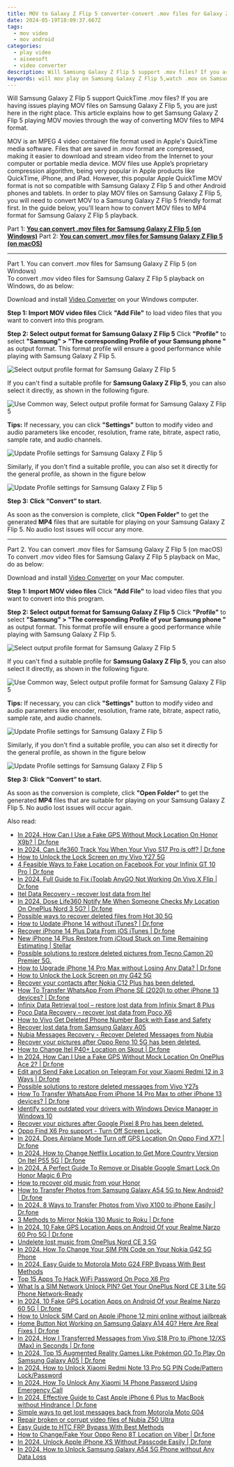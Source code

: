 ```yaml
---
title: MOV to Galaxy Z Flip 5 converter-convert .mov files for Galaxy Z Flip 5
date: 2024-05-19T18:09:37.667Z
tags: 
  - mov video
  - mov android
categories: 
  - play video
  - aiseesoft
  - video converter
description: Will Samsung Galaxy Z Flip 5 support .mov files? If you are having issues playing MOV files on Samsung Galaxy Z Flip 5, you are just here in the right place. This article explains how to get Samsung Galaxy Z Flip 5 playing MOV movies in simple steps.
keywords: will mov play on Samsung Galaxy Z Flip 5,watch .mov on Samsung ,convert mov files for Galaxy Z Flip 5,watch .mov on Galaxy Z Flip 5,best app to play .mov on Galaxy Z Flip 5,Samsung Galaxy Z Flip 5 mov support,best mov transcoder android,mov video converter for android,playing mov videos on phone android,Samsung Galaxy Z Flip 5 wont play mov,mov to h264 converter android,how to converter 720p to mov on android
---
```


<div class="atpl-content atpl-for-aiseesoft-video-converter play-mov-on-android">

<div class="atpl-post-description-part-1">
<div class="tpl-content-sub-paragraph-normal">
  <p>
    Will Samsung Galaxy Z Flip 5 support QuickTime .mov files? If you are having issues playing MOV files on Samsung Galaxy Z Flip 5, you are just here in the right place. This article explains how to get Samsung Galaxy Z Flip 5 playing MOV movies through the way of converting MOV files to MP4 format.
  </p>
</div>
</div>



<div class="atpl-post-description-part-2">
<div class="tpl-content-sub-paragraph-content">
  <p>
    MOV is an MPEG 4 video container file format used in Apple's QuickTime media software. Files that are saved in .mov format are compressed, making it easier to download and stream video from the Internet to your computer or portable media device. MOV files use Apple’s proprietary compression algorithm, being very popular in Apple products like QuickTime, iPhone, and iPad. However, this popular Apple QuickTime MOV format is not so compatible with Samsung Galaxy Z Flip 5 and other Android phones and tablets. In order to play MOV files on Samsung Galaxy Z Flip 5, you will need to convert MOV to a Samsung Galaxy Z Flip 5 friendly format first. In the guide below, you'll learn how to convert MOV files to MP4 format for Samsung Galaxy Z Flip 5 playback.
  </p>
</div>
</div>

Part 1: <strong><a href="#p1">You can convert .mov files for Samsung Galaxy Z Flip 5 (on Windows)</a></strong>
Part 2: <strong><a href="#p2">You can convert .mov files for Samsung Galaxy Z Flip 5 (on macOS)</a></strong>

<!-- Part 1 -->
<a id="p1" name="p1" ></a><hr>

<div class="atpl-step-part-style">Part 1. You can convert .mov files for Samsung Galaxy Z Flip 5 (on Windows)</div>
To convert .mov video files for Samsung Galaxy Z Flip 5 playback on Windows, do as below:

Download and install <a class="atpl-step-content-a-style" href="https://tools.techidaily.com/aiseesoft-total-video-converter/" >Video Converter</a> on your Windows computer.


<strong>Step 1: Import MOV video files </strong>
Click <b>"Add File"</b> to load video files that you want to convert into this program.

<strong>Step 2: Select output format for Samsung Galaxy Z Flip 5</strong>
Click <b>"Profile"</b> to select <b>"Samsung" > "The corresponding Profile of your Samsung phone "</b> as output format. This format profile will ensure a good performance while playing with Samsung Galaxy Z Flip 5.

<img src="https://tools.techidaily.com/images/apps/aiseesoft/video-converter/devices/samsung/fv.mp4/win/profile-5.png" class="atpl-imgstyle" alt="Select output profile format for Samsung Galaxy Z Flip 5" />

If you can't find a suitable profile for **Samsung Galaxy Z Flip 5**, you can also select it directly, as shown in the following figure.

<img src="https://tools.techidaily.com/images/apps/aiseesoft/video-converter/devices/common_android/fv.mp4/win/profile.png" class="atpl-imgstyle" alt="Use Common way, Select output profile format for Samsung Galaxy Z Flip 5" />

<strong>Tips:</strong>
If necessary, you can click <b>"Settings"</b> button to modify video and audio parameters like encoder, resolution, frame rate, bitrate, aspect ratio, sample rate, and audio channels. 

<img src="https://tools.techidaily.com/images/apps/aiseesoft/video-converter/devices/samsung/fv.mp4/win/settings-4.png" class="atpl-imgstyle"  alt="Update Profile settings for Samsung Galaxy Z Flip 5" />

Similarly, if you don't find a suitable profile, you can also set it directly for the general profile, as shown in the figure below

<img src="https://tools.techidaily.com/images/apps/aiseesoft/video-converter/devices/common_android/fv.mp4/win/settings.png" class="atpl-imgstyle"  alt="Update Profile settings for Samsung Galaxy Z Flip 5" />

<strong>Step 3: Click “Convert” to start.</strong>

As soon as the conversion is complete, click <b>"Open Folder"</b> to get the generated <b>MP4</b> files that are suitable for playing on your Samsung Galaxy Z Flip 5. No audio lost issues will occur any more.

<!-- Part 2 -->
<a id="p2" name="p2"></a><hr>

<div class="atpl-step-part-style">Part 2. You can convert .mov files for Samsung Galaxy Z Flip 5 (on macOS)</div>
To convert .mov video files for Samsung Galaxy Z Flip 5 playback on Mac, do as below:

Download and install <a class="atpl-step-content-a-style" href="https://tools.techidaily.com/aiseesoft-total-video-converter/" >Video Converter</a> on your Mac computer.

<strong>Step 1: Import MOV video files </strong>
Click <b>"Add File"</b> to load video files that you want to convert into this program.

<strong>Step 2: Select output format for Samsung Galaxy Z Flip 5</strong>
Click <b>"Profile"</b> to select <b>"Samsung" > "The corresponding Profile of your Samsung phone "</b> as output format. This format profile will ensure a good performance while playing with Samsung Galaxy Z Flip 5.

<img src="https://tools.techidaily.com/images/apps/aiseesoft/video-converter/devices/samsung/fv.mp4/mac/profile.png" class="atpl-imgstyle" alt="Select output profile format for Samsung Galaxy Z Flip 5" />

If you can't find a suitable profile for **Samsung Galaxy Z Flip 5**, you can also select it directly, as shown in the following figure.

<img src="https://tools.techidaily.com/images/apps/aiseesoft/video-converter/devices/common_android/fv.mp4/mac/profile.png" class="atpl-imgstyle" alt="Use Common way, Select output profile format for Samsung Galaxy Z Flip 5" />

<strong>Tips:</strong>
If necessary, you can click <b>"Settings"</b> button to modify video and audio parameters like encoder, resolution, frame rate, bitrate, aspect ratio, sample rate, and audio channels. 

<img src="https://tools.techidaily.com/images/apps/aiseesoft/video-converter/devices/samsung/fv.mp4/mac/settings.png" class="atpl-imgstyle"  alt="Update Profile settings for Samsung Galaxy Z Flip 5" />

Similarly, if you don't find a suitable profile, you can also set it directly for the general profile, as shown in the figure below

<img src="https://tools.techidaily.com/images/apps/aiseesoft/video-converter/devices/common_android/fv.mp4/win/settings.png" class="atpl-imgstyle"  alt="Update Profile settings for Samsung Galaxy Z Flip 5" />

<strong>Step 3: Click “Convert” to start.</strong>

As soon as the conversion is complete, click <b>"Open Folder"</b> to get the generated <b>MP4</b> files that are suitable for playing on your Samsung Galaxy Z Flip 5. No audio lost issues will occur again.



<div class="atpl-post-end">
  <div class="atpl-post-device-model-description">
    
  </div>
</div>

<ins class="adsbygoogle"
     style="display:block"
     data-ad-client="ca-pub-7571918770474297"
     data-ad-slot="8358498916"
     data-ad-format="auto"
     data-full-width-responsive="true"></ins>


</div>
<ins class="adsbygoogle"
    style="display:block"
    data-ad-format="autorelaxed"
    data-ad-client="ca-pub-7571918770474297"
    data-ad-slot="1223367746"></ins>

<span class="atpl-alsoreadstyle">Also read:</span>
<div><ul>
<li><a href="https://review-topics.techidaily.com/in-2024-how-can-i-use-a-fake-gps-without-mock-location-on-honor-x9b-drfone-by-drfone-virtual-android/"><u>In 2024, How Can I Use a Fake GPS Without Mock Location On Honor X9b? | Dr.fone</u></a></li>
<li><a href="https://review-topics.techidaily.com/in-2024-can-life360-track-you-when-your-vivo-s17-pro-is-off-drfone-by-drfone-virtual-android/"><u>In 2024, Can Life360 Track You When Your Vivo S17 Pro is off? | Dr.fone</u></a></li>
<li><a href="https://review-topics.techidaily.com/how-to-unlock-the-lock-screen-on-my-vivo-y27-5g-by-drfone-android-unlock-android-unlock/"><u>How to Unlock the Lock Screen on my Vivo Y27 5G</u></a></li>
<li><a href="https://review-topics.techidaily.com/4-feasible-ways-to-fake-location-on-facebook-for-your-infinix-gt-10-pro-drfone-by-drfone-virtual-android/"><u>4 Feasible Ways to Fake Location on Facebook For your Infinix GT 10 Pro | Dr.fone</u></a></li>
<li><a href="https://review-topics.techidaily.com/in-2024-full-guide-to-fix-itoolab-anygo-not-working-on-vivo-x-flip-drfone-by-drfone-virtual-android/"><u>In 2024, Full Guide to Fix iToolab AnyGO Not Working On Vivo X Flip | Dr.fone</u></a></li>
<li><a href="https://review-topics.techidaily.com/itel-data-recovery-recover-lost-data-from-itel-by-fonelab-android-recover-data/"><u>Itel Data Recovery – recover lost data from Itel</u></a></li>
<li><a href="https://review-topics.techidaily.com/in-2024-dose-life360-notify-me-when-someone-checks-my-location-on-oneplus-nord-3-5g-drfone-by-drfone-virtual-android/"><u>In 2024, Dose Life360 Notify Me When Someone Checks My Location On OnePlus Nord 3 5G? | Dr.fone</u></a></li>
<li><a href="https://review-topics.techidaily.com/possible-ways-to-recover-deleted-files-from-hot-30-5g-by-fonelab-android-recover-data/"><u>Possible ways to recover deleted files from Hot 30 5G</u></a></li>
<li><a href="https://review-topics.techidaily.com/how-to-update-iphone-14-without-itunes-drfone-by-drfone-ios-system-repair-ios-system-repair/"><u>How to Update iPhone 14 without iTunes? | Dr.fone</u></a></li>
<li><a href="https://review-topics.techidaily.com/recover-iphone-14-plus-data-from-ios-itunes-drfone-by-drfone-ios-data-recovery-ios-data-recovery/"><u>Recover iPhone 14 Plus Data From iOS iTunes | Dr.fone</u></a></li>
<li><a href="https://review-topics.techidaily.com/new-iphone-14-plus-restore-from-icloud-stuck-on-time-remaining-estimating-stellar-by-stellar-data-recovery-ios-iphone-data-recovery/"><u>New iPhone 14 Plus Restore from iCloud Stuck on Time Remaining Estimating | Stellar</u></a></li>
<li><a href="https://review-topics.techidaily.com/possible-solutions-to-restore-deleted-pictures-from-tecno-camon-20-premier-5g-by-fonelab-android-recover-pictures/"><u>Possible solutions to restore deleted pictures from Tecno Camon 20 Premier 5G.</u></a></li>
<li><a href="https://review-topics.techidaily.com/how-to-upgrade-iphone-14-pro-max-without-losing-any-data-drfone-by-drfone-ios-system-repair-ios-system-repair/"><u>How to Upgrade iPhone 14 Pro Max without Losing Any Data? | Dr.fone</u></a></li>
<li><a href="https://review-topics.techidaily.com/how-to-unlock-the-lock-screen-on-my-g42-5g-by-drfone-android-unlock-android-unlock/"><u>How to Unlock the Lock Screen on my G42 5G</u></a></li>
<li><a href="https://review-topics.techidaily.com/recover-your-contacts-after-nokia-c12-plus-has-been-deleted-by-fonelab-android-recover-contacts/"><u>Recover your contacts after Nokia C12 Plus has been deleted.</u></a></li>
<li><a href="https://review-topics.techidaily.com/how-to-transfer-whatsapp-from-iphone-se-2020-to-other-iphone-13-devices-drfone-by-drfone-transfer-whatsapp-from-ios-transfer-whatsapp-from-ios/"><u>How To Transfer WhatsApp From iPhone SE (2020) to other iPhone 13 devices? | Dr.fone</u></a></li>
<li><a href="https://review-topics.techidaily.com/infinix-data-retrieval-tool-restore-lost-data-from-infinix-smart-8-plus-by-fonelab-android-recover-data/"><u>Infinix Data Retrieval tool – restore lost data from Infinix Smart 8 Plus</u></a></li>
<li><a href="https://review-topics.techidaily.com/poco-data-recovery-recover-lost-data-from-poco-x6-by-fonelab-android-recover-data/"><u>Poco Data Recovery – recover lost data from Poco X6</u></a></li>
<li><a href="https://review-topics.techidaily.com/how-to-vivo-get-deleted-phone-number-back-with-ease-and-safety-by-fonelab-android-recover-contacts/"><u>How to Vivo Get Deleted Phone Number Back with Ease and Safety</u></a></li>
<li><a href="https://review-topics.techidaily.com/recover-lost-data-from-samsung-galaxy-a05-by-fonelab-android-recover-data/"><u>Recover lost data from Samsung Galaxy A05</u></a></li>
<li><a href="https://review-topics.techidaily.com/nubia-messages-recovery-recover-deleted-messages-from-nubia-by-fonelab-android-recover-messages/"><u>Nubia Messages Recovery - Recover Deleted Messages from Nubia</u></a></li>
<li><a href="https://review-topics.techidaily.com/recover-your-pictures-after-oppo-reno-10-5g-has-been-deleted-by-fonelab-android-recover-pictures/"><u>Recover your pictures after Oppo Reno 10 5G has been deleted.</u></a></li>
<li><a href="https://review-topics.techidaily.com/how-to-change-itel-p40plus-location-on-skout-drfone-by-drfone-virtual-android/"><u>How to Change Itel P40+ Location on Skout | Dr.fone</u></a></li>
<li><a href="https://review-topics.techidaily.com/in-2024-how-can-i-use-a-fake-gps-without-mock-location-on-oneplus-ace-2-drfone-by-drfone-virtual-android/"><u>In 2024, How Can I Use a Fake GPS Without Mock Location On OnePlus Ace 2? | Dr.fone</u></a></li>
<li><a href="https://review-topics.techidaily.com/edit-and-send-fake-location-on-telegram-for-your-xiaomi-redmi-12-in-3-ways-drfone-by-drfone-virtual-android/"><u>Edit and Send Fake Location on Telegram For your Xiaomi Redmi 12 in 3 Ways | Dr.fone</u></a></li>
<li><a href="https://review-topics.techidaily.com/possible-solutions-to-restore-deleted-messages-from-vivo-y27s-by-fonelab-android-recover-messages/"><u>Possible solutions to restore deleted messages from Vivo Y27s</u></a></li>
<li><a href="https://review-topics.techidaily.com/how-to-transfer-whatsapp-from-iphone-14-pro-max-to-other-iphone-13-devices-drfone-by-drfone-transfer-whatsapp-from-ios-transfer-whatsapp-from-ios/"><u>How To Transfer WhatsApp From iPhone 14 Pro Max to other iPhone 13 devices? | Dr.fone</u></a></li>
<li><a href="https://review-topics.techidaily.com/identify-some-outdated-your-drivers-with-windows-device-manager-in-windows-10-by-drivereasy-guide/"><u>Identify some outdated your drivers with Windows Device Manager in Windows 10</u></a></li>
<li><a href="https://review-topics.techidaily.com/recover-your-pictures-after-google-pixel-8-pro-has-been-deleted-by-fonelab-android-recover-pictures/"><u>Recover your pictures after Google Pixel 8 Pro has been deleted.</u></a></li>
<li><a href="https://review-topics.techidaily.com/oppo-find-x6-pro-support-turn-off-screen-lock-by-drfone-android-unlock-android-unlock/"><u>Oppo Find X6 Pro support - Turn Off Screen Lock.</u></a></li>
<li><a href="https://review-topics.techidaily.com/in-2024-does-airplane-mode-turn-off-gps-location-on-oppo-find-x7-drfone-by-drfone-virtual-android/"><u>In 2024, Does Airplane Mode Turn off GPS Location On Oppo Find X7? | Dr.fone</u></a></li>
<li><a href="https://review-topics.techidaily.com/in-2024-how-to-change-netflix-location-to-get-more-country-version-on-itel-p55-5g-drfone-by-drfone-virtual-android/"><u>In 2024, How to Change Netflix Location to Get More Country Version On Itel P55 5G | Dr.fone</u></a></li>
<li><a href="https://easy-unlock-android.techidaily.com/in-2024-a-perfect-guide-to-remove-or-disable-google-smart-lock-on-honor-magic-6-pro-by-drfone-android/"><u>In 2024, A Perfect Guide To Remove or Disable Google Smart Lock On Honor Magic 6 Pro</u></a></li>
<li><a href="https://blog-min.techidaily.com/how-to-recover-old-music-from-your-honor-by-fonelab-android-recover-music/"><u>How to recover old music from your Honor</u></a></li>
<li><a href="https://android-transfer.techidaily.com/how-to-transfer-photos-from-samsung-galaxy-a54-5g-to-new-android-drfone-by-drfone-transfer-from-android-transfer-from-android/"><u>How to Transfer Photos from Samsung Galaxy A54 5G to New Android? | Dr.fone</u></a></li>
<li><a href="https://android-transfer.techidaily.com/in-2024-8-ways-to-transfer-photos-from-vivo-x100-to-iphone-easily-drfone-by-drfone-transfer-from-android-transfer-from-android/"><u>In 2024, 8 Ways to Transfer Photos from Vivo X100 to iPhone Easily | Dr.fone</u></a></li>
<li><a href="https://screen-mirror.techidaily.com/3-methods-to-mirror-nokia-130-music-to-roku-drfone-by-drfone-android/"><u>3 Methods to Mirror Nokia 130 Music to Roku | Dr.fone</u></a></li>
<li><a href="https://android-location.techidaily.com/in-2024-10-fake-gps-location-apps-on-android-of-your-realme-narzo-60-pro-5g-drfone-by-drfone-virtual/"><u>In 2024, 10 Fake GPS Location Apps on Android Of your Realme Narzo 60 Pro 5G | Dr.fone</u></a></li>
<li><a href="https://techidaily.com/undelete-lost-music-from-oneplus-nord-ce-3-5g-by-fonelab-android-recover-music/"><u>Undelete lost music from OnePlus Nord CE 3 5G</u></a></li>
<li><a href="https://sim-unlock.techidaily.com/in-2024-how-to-change-your-sim-pin-code-on-your-nokia-g42-5g-phone-by-drfone-android/"><u>In 2024, How To Change Your SIM PIN Code on Your Nokia G42 5G Phone</u></a></li>
<li><a href="https://android-frp.techidaily.com/in-2024-easy-guide-to-motorola-moto-g24-frp-bypass-with-best-methods-by-drfone-android/"><u>In 2024, Easy Guide to Motorola Moto G24 FRP Bypass With Best Methods</u></a></li>
<li><a href="https://easy-unlock-android.techidaily.com/top-15-apps-to-hack-wifi-password-on-poco-x6-pro-by-drfone-android/"><u>Top 15 Apps To Hack WiFi Password On Poco X6 Pro</u></a></li>
<li><a href="https://sim-unlock.techidaily.com/what-is-a-sim-network-unlock-pin-get-your-oneplus-nord-ce-3-lite-5g-phone-network-ready-by-drfone-android/"><u>What Is a SIM Network Unlock PIN? Get Your OnePlus Nord CE 3 Lite 5G Phone Network-Ready</u></a></li>
<li><a href="https://android-location.techidaily.com/in-2024-10-fake-gps-location-apps-on-android-of-your-realme-narzo-60-5g-drfone-by-drfone-virtual/"><u>In 2024, 10 Fake GPS Location Apps on Android Of your Realme Narzo 60 5G | Dr.fone</u></a></li>
<li><a href="https://sim-unlock.techidaily.com/how-to-unlock-sim-card-on-apple-iphone-12-mini-online-without-jailbreak-by-drfone-ios/"><u>How to Unlock SIM Card on Apple iPhone 12 mini online without jailbreak</u></a></li>
<li><a href="https://change-location.techidaily.com/home-button-not-working-on-samsung-galaxy-a14-4g-here-are-real-fixes-drfone-by-drfone-fix-android-problems-fix-android-problems/"><u>Home Button Not Working on Samsung Galaxy A14 4G? Here Are Real Fixes | Dr.fone</u></a></li>
<li><a href="https://android-transfer.techidaily.com/in-2024-how-i-transferred-messages-from-vivo-s18-pro-to-iphone-12xs-max-in-seconds-drfone-by-drfone-transfer-from-android-transfer-from-android/"><u>In 2024, How I Transferred Messages from Vivo S18 Pro to iPhone 12/XS (Max) in Seconds | Dr.fone</u></a></li>
<li><a href="https://change-location.techidaily.com/in-2024-top-15-augmented-reality-games-like-pokemon-go-to-play-on-samsung-galaxy-a05-drfone-by-drfone-virtual-android/"><u>In 2024, Top 15 Augmented Reality Games Like Pokémon GO To Play On Samsung Galaxy A05 | Dr.fone</u></a></li>
<li><a href="https://unlock-android.techidaily.com/in-2024-how-to-unlock-xiaomi-redmi-note-13-pro-5g-pin-codepattern-lockpassword-by-drfone-android/"><u>In 2024, How to Unlock Xiaomi Redmi Note 13 Pro 5G PIN Code/Pattern Lock/Password</u></a></li>
<li><a href="https://unlock-android.techidaily.com/in-2024-how-to-unlock-any-xiaomi-14-phone-password-using-emergency-call-by-drfone-android/"><u>In 2024, How To Unlock Any Xiaomi 14 Phone Password Using Emergency Call</u></a></li>
<li><a href="https://screen-mirror.techidaily.com/in-2024-effective-guide-to-cast-apple-iphone-6-plus-to-macbook-without-hindrance-drfone-by-drfone-ios/"><u>In 2024, Effective Guide to Cast Apple iPhone 6 Plus to MacBook without Hindrance | Dr.fone</u></a></li>
<li><a href="https://techidaily.com/simple-ways-to-get-lost-messages-back-from-motorola-moto-g04-by-fonelab-android-recover-messages/"><u>Simple ways to get lost messages back from Motorola Moto G04</u></a></li>
<li><a href="https://techidaily.com/repair-broken-or-corrupt-video-files-of-nubia-z50-ultra-by-stellar-video-repair-mobile-video-repair/"><u>Repair broken or corrupt video files of Nubia Z50 Ultra</u></a></li>
<li><a href="https://android-frp.techidaily.com/easy-guide-to-htc-frp-bypass-with-best-methods-by-drfone-android/"><u>Easy Guide to HTC FRP Bypass With Best Methods</u></a></li>
<li><a href="https://location-social.techidaily.com/how-to-changefake-your-oppo-reno-8t-location-on-viber-drfone-by-drfone-virtual-android/"><u>How to Change/Fake Your Oppo Reno 8T Location on Viber | Dr.fone</u></a></li>
<li><a href="https://iphone-unlock.techidaily.com/in-2024-unlock-apple-iphone-xs-without-passcode-easily-drfone-by-drfone-ios/"><u>In 2024, Unlock Apple iPhone XS Without Passcode Easily | Dr.fone</u></a></li>
<li><a href="https://android-unlock.techidaily.com/in-2024-how-to-unlock-samsung-galaxy-a54-5g-phone-without-any-data-loss-by-drfone-android/"><u>In 2024, How to Unlock Samsung Galaxy A54 5G Phone without Any Data Loss</u></a></li>
</ul></div>


